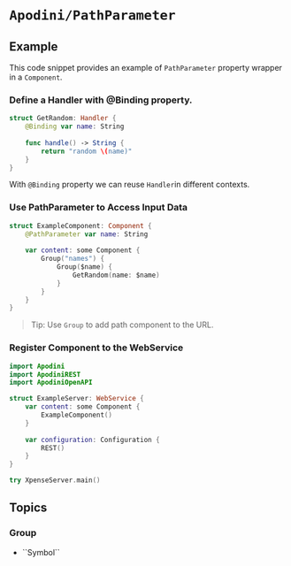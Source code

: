 # ``Apodini/PathParameter``

## Example

This code snippet provides an example of `PathParameter` property wrapper in a `Component`.

### Define a Handler with @Binding property.

```swift
struct GetRandom: Handler {
    @Binding var name: String
    
    func handle() -> String {
        return "random \(name)"
    }
}
```

With `@Binding` property we can reuse ``Handler``in different contexts.

### Use PathParameter to Access Input Data

```swift
struct ExampleComponent: Component {
    @PathParameter var name: String
    
    var content: some Component {
        Group("names") {
            Group($name) {
                GetRandom(name: $name)
            }
        }
    }
}
```
> Tip: Use ``Group`` to add path component to the URL.

### Register Component to the WebService

```swift
import Apodini
import ApodiniREST
import ApodiniOpenAPI

struct ExampleServer: WebService {
    var content: some Component {
        ExampleComponent()
    }
    
    var configuration: Configuration {
        REST()
    }
}

try XpenseServer.main()
```

## Topics

### <!--@START_MENU_TOKEN@-->Group<!--@END_MENU_TOKEN@-->

- <!--@START_MENU_TOKEN@-->``Symbol``<!--@END_MENU_TOKEN@-->
